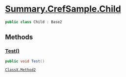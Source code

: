 # [Summary.CrefSample<T0>.Child](../src/Core/CrefSample.cs#L17)
```cs
public class Child : Base2
```

## Methods
### [Test()](../src/Core/CrefSample.cs#L22)
```cs
public void Test()
```

[`ClassX.Method2`](./Summary2.ClassX.md#method2)

